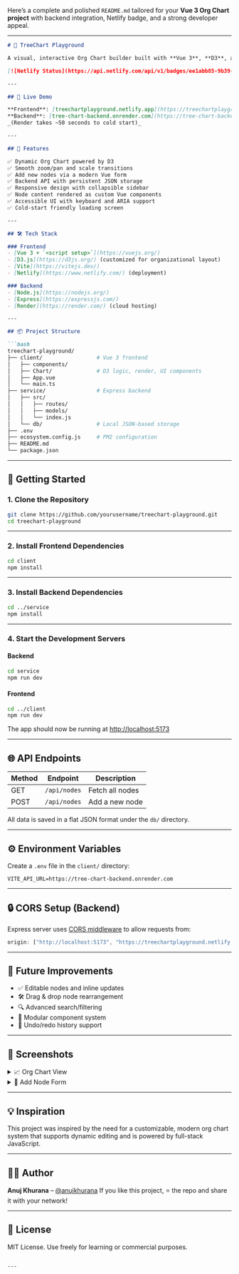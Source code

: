 Here’s a complete and polished `README.md` tailored for your **Vue 3 Org Chart project** with backend integration, Netlify badge, and a strong developer appeal.

---

````md
# 🌳 TreeChart Playground

A visual, interactive Org Chart builder built with **Vue 3**, **D3**, and **Express.js**. Users can view, explore, and dynamically add new nodes to the chart with data persisted on a backend server.

[![Netlify Status](https://api.netlify.com/api/v1/badges/ee1abb85-9b39-42a4-8c7a-63ccbb89c77c/deploy-status)](https://app.netlify.com/projects/treechartplayground/deploys)

---

## 🔗 Live Demo

**Frontend**: [treechartplayground.netlify.app](https://treechartplayground.netlify.app)  
**Backend**: [tree-chart-backend.onrender.com](https://tree-chart-backend.onrender.com)  
_(Render takes ~50 seconds to cold start)_

---

## 🧩 Features

✅ Dynamic Org Chart powered by D3  
✅ Smooth zoom/pan and scale transitions  
✅ Add new nodes via a modern Vue form  
✅ Backend API with persistent JSON storage  
✅ Responsive design with collapsible sidebar  
✅ Node content rendered as custom Vue components  
✅ Accessible UI with keyboard and ARIA support  
✅ Cold-start friendly loading screen

---

## 🛠 Tech Stack

### Frontend
- [Vue 3 + `<script setup>`](https://vuejs.org/)
- [D3.js](https://d3js.org/) (customized for organizational layout)
- [Vite](https://vitejs.dev/)
- [Netlify](https://www.netlify.com/) (deployment)

### Backend
- [Node.js](https://nodejs.org/)
- [Express](https://expressjs.com/)
- [Render](https://render.com/) (cloud hosting)

---

## 📦 Project Structure

```bash
treechart-playground/
├── client/                 # Vue 3 frontend
│   ├── components/
│   ├── Chart/              # D3 logic, render, UI components
│   ├── App.vue
│   └── main.ts
├── service/                # Express backend
│   ├── src/
│   │   ├── routes/
│   │   ├── models/
│   │   └── index.js
│   └── db/                 # Local JSON-based storage
├── .env
├── ecosystem.config.js     # PM2 configuration
├── README.md
└── package.json
````

---

## 🚀 Getting Started

### 1. Clone the Repository

```bash
git clone https://github.com/yourusername/treechart-playground.git
cd treechart-playground
```

---

### 2. Install Frontend Dependencies

```bash
cd client
npm install
```

---

### 3. Install Backend Dependencies

```bash
cd ../service
npm install
```

---

### 4. Start the Development Servers

#### Backend

```bash
cd service
npm run dev
```

#### Frontend

```bash
cd ../client
npm run dev
```

The app should now be running at [http://localhost:5173](http://localhost:5173)

---

## 🌐 API Endpoints

| Method | Endpoint     | Description     |
| ------ | ------------ | --------------- |
| GET    | `/api/nodes` | Fetch all nodes |
| POST   | `/api/nodes` | Add a new node  |

All data is saved in a flat JSON format under the `db/` directory.

---

## ⚙️ Environment Variables

Create a `.env` file in the `client/` directory:

```
VITE_API_URL=https://tree-chart-backend.onrender.com
```

---

## 🔒 CORS Setup (Backend)

Express server uses [CORS middleware](https://www.npmjs.com/package/cors) to allow requests from:

```js
origin: ["http://localhost:5173", "https://treechartplayground.netlify.app"]
```

---

## 🧪 Future Improvements

* ✅ Editable nodes and inline updates
* 🛠 Drag & drop node rearrangement
* 🔍 Advanced search/filtering
* 🧱 Modular component system
* 🧾 Undo/redo history support

---

## 📸 Screenshots

<details>
  <summary>📈 Org Chart View</summary>
  <img src="screenshots/chart-view.png" alt="Org Chart View" width="800"/>
</details>

<details>
  <summary>📝 Add Node Form</summary>
  <img src="screenshots/add-node-form.png" alt="Add Node Form" width="800"/>
</details>

---

## 💡 Inspiration

This project was inspired by the need for a customizable, modern org chart system that supports dynamic editing and is powered by full-stack JavaScript.

---

## 👨‍💻 Author

**Anuj Khurana** – [@anujkhurana](https://github.com/anujkhurana)
If you like this project, ⭐️ the repo and share it with your network!

---

## 📄 License

MIT License. Use freely for learning or commercial purposes.

```

---